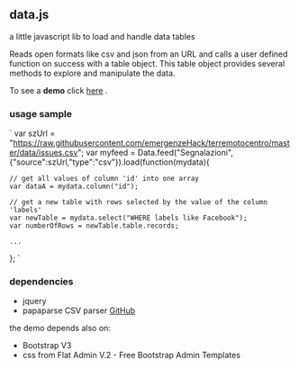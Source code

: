 ## data.js

a little javascript lib to load and handle data tables

Reads open formats like csv and json from an URL and calls a user defined function on success with a table object.
This table object provides several methods to explore and manipulate the data.

To see a **demo** click [here](https://gjrichter.github.io/data.js/demo/html/) .

### usage sample

`
var szUrl = "https://raw.githubusercontent.com/emergenzeHack/terremotocentro/master/data/issues.csv";
var myfeed = Data.feed("Segnalazioni",{"source":szUrl,"type":"csv"}).load(function(mydata){

    // get all values of column 'id' into one array
    var dataA = mydata.column("id"); 
    
    // get a new table with rows selected by the value of the column 'labels'
    var newTable = mydata.select("WHERE labels like Facebook"); 
    var numberOfRows = newTable.table.records;
    
    ...   
};
`
### dependencies

- jquery
- papaparse CSV parser [GitHub](https://github.com/mholt/PapaParse)

the demo depends also on:

- Bootstrap V3
- css from Flat Admin V.2 - Free Bootstrap Admin Templates


